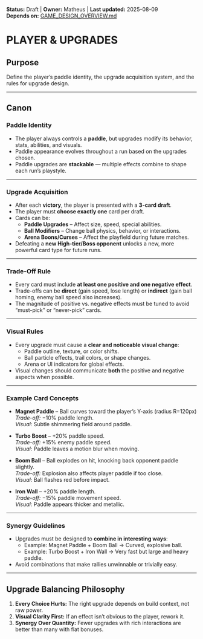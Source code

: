 <!-- AI-DIRECTIVE: Single source of truth. Keep this file self-contained.
If changing upgrade mechanics, update GAME_DESIGN_OVERVIEW.md, CORE_LOOP.md, and CARDS_CATALOG.md references.
Never invent new upgrade types not listed here without adding them to GAME_DESIGN_OVERVIEW.md and CARDS_CATALOG.md. -->

**Status:** Draft | **Owner:** Matheus | **Last updated:** 2025-08-09  
**Depends on:** [GAME_DESIGN_OVERVIEW.md](./GAME_DESIGN_OVERVIEW.md)

# PLAYER & UPGRADES

## Purpose
Define the player’s paddle identity, the upgrade acquisition system, and the rules for upgrade design.

---

## Canon

### Paddle Identity
- The player always controls a **paddle**, but upgrades modify its behavior, stats, abilities, and visuals.
- Paddle appearance evolves throughout a run based on the upgrades chosen.
- Paddle upgrades are **stackable** — multiple effects combine to shape each run’s playstyle.

---

### Upgrade Acquisition
- After each **victory**, the player is presented with a **3-card draft**.
- The player must **choose exactly one** card per draft.
- Cards can be:
  - **Paddle Upgrades** – Affect size, speed, special abilities.
  - **Ball Modifiers** – Change ball physics, behavior, or interactions.
  - **Arena Boons/Curses** – Affect the playfield during future matches.
- Defeating a **new High-tier/Boss opponent** unlocks a new, more powerful card type for future runs.

---

### Trade-Off Rule
- Every card must include **at least one positive and one negative effect**.
- Trade-offs can be **direct** (gain speed, lose length) or **indirect** (gain ball homing, enemy ball speed also increases).
- The magnitude of positive vs. negative effects must be tuned to avoid “must-pick” or “never-pick” cards.

---

### Visual Rules
- Every upgrade must cause a **clear and noticeable visual change**:
  - Paddle outline, texture, or color shifts.
  - Ball particle effects, trail colors, or shape changes.
  - Arena or UI indicators for global effects.
- Visual changes should communicate **both** the positive and negative aspects when possible.

---

### Example Card Concepts
- **Magnet Paddle** – Ball curves toward the player’s Y-axis (radius R=120px)  
  _Trade-off:_ −10% paddle length.  
  _Visual:_ Subtle shimmering field around paddle.

- **Turbo Boost** – +20% paddle speed.  
  _Trade-off:_ +15% enemy paddle speed.  
  _Visual:_ Paddle leaves a motion blur when moving.

- **Boom Ball** – Ball explodes on hit, knocking back opponent paddle slightly.  
  _Trade-off:_ Explosion also affects player paddle if too close.  
  _Visual:_ Ball flashes red before impact.

- **Iron Wall** – +20% paddle length.  
  _Trade-off:_ −15% paddle movement speed.  
  _Visual:_ Paddle appears thicker and metallic.

---

### Synergy Guidelines
- Upgrades must be designed to **combine in interesting ways**:
  - Example: Magnet Paddle + Boom Ball → Curved, explosive ball.
  - Example: Turbo Boost + Iron Wall → Very fast but large and heavy paddle.
- Avoid combinations that make rallies unwinnable or trivially easy.

---

## Upgrade Balancing Philosophy
1. **Every Choice Hurts:** The right upgrade depends on build context, not raw power.
2. **Visual Clarity First:** If an effect isn’t obvious to the player, rework it.
3. **Synergy Over Quantity:** Fewer upgrades with rich interactions are better than many with flat bonuses.
